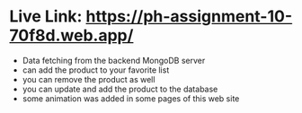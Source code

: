 # Live Link: https://ph-assignment-10-70f8d.web.app/
* Data fetching from the backend MongoDB server
* can add the product to your favorite list
* you can remove the product as well
* you can update and add the product to the database
* some animation was added in some pages of this web site
